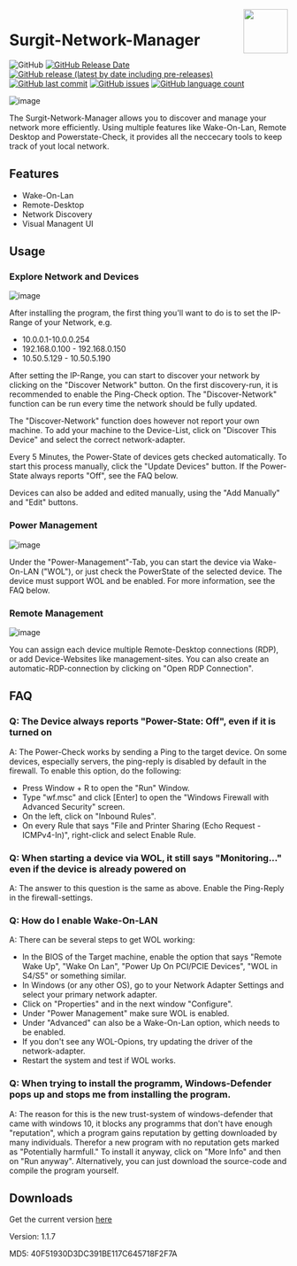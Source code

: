 <img align="right" width="80" height="80" data-rmimg src="https://endev.at/content/projects/Surgit/Surgit_Logo_128.png">

# Surgit-Network-Manager

![GitHub](https://img.shields.io/github/license/TobiHatti/Surgit-Network-Manager)
[![GitHub Release Date](https://img.shields.io/github/release-date/TobiHatti/Surgit-Network-Manager)](https://github.com/TobiHatti/Surgit-Network-Manager/releases)
[![GitHub release (latest by date including pre-releases)](https://img.shields.io/github/v/release/TobiHatti/Surgit-Network-Manager?include_prereleases)](https://github.com/TobiHatti/Surgit-Network-Manager/releases)
[![GitHub last commit](https://img.shields.io/github/last-commit/TobiHatti/Surgit-Network-Manager)](https://github.com/TobiHatti/Surgit-Network-Manager/commits/master)
[![GitHub issues](https://img.shields.io/github/issues-raw/TobiHatti/Surgit-Network-Manager)](https://github.com/TobiHatti/Surgit-Network-Manager/issues)
[![GitHub language count](https://img.shields.io/github/languages/count/TobiHatti/Surgit-Network-Manager)](https://github.com/TobiHatti/Surgit-Network-Manager)

![image](https://endev.at/content/projects/Surgit/Surgit_Banner_300.png)

The Surgit-Network-Manager allows you to discover and manage your network more efficiently.
Using multiple features like Wake-On-Lan, Remote Desktop and Powerstate-Check, 
it provides all the neccecary tools to keep track of yout local network.

## Features
- Wake-On-Lan
- Remote-Desktop
- Network Discovery
- Visual Managent UI

## Usage
### Explore Network and Devices

![image](https://endev.at/content/projects/Surgit/projectImages/Sample01.png)

After installing the program, the first thing you'll want to do is to set the IP-Range of your Network, e.g. 
- 10.0.0.1-10.0.0.254
- 192.168.0.100 - 192.168.0.150
- 10.50.5.129 - 10.50.5.190

After setting the IP-Range, you can start to discover your network by clicking on the "Discover Network" button. 
On the first discovery-run, it is recommended to enable the Ping-Check option. 
The "Discover-Network" function can be run every time the network should be fully updated.

The "Discover-Network" function does however not report your own machine. To add your machine to the Device-List, 
click on "Discover This Device" and select the correct network-adapter.

Every 5 Minutes, the Power-State of devices gets checked automatically. To start this process manually, 
click the "Update Devices" button. If the Power-State always reports "Off", see the FAQ below.

Devices can also be added and edited manually, using the "Add Manually" and "Edit" buttons.

### Power Management

![image](https://endev.at/content/projects/Surgit/projectImages/Sample02.png)

Under the "Power-Management"-Tab, you can start the device via Wake-On-LAN ("WOL"), 
or just check the PowerState of the selected device.
The device must support WOL and be enabled. For more information, see the FAQ below.

### Remote Management

![image](https://endev.at/content/projects/Surgit/projectImages/Sample03.png)

You can assign each device multiple Remote-Desktop connections (RDP), or add Device-Websites like management-sites.
You can also create an automatic-RDP-connection by clicking on "Open RDP Connection".

## FAQ
### Q: The Device always reports "Power-State: Off", even if it is turned on
A: The Power-Check works by sending a Ping to the target device. On some devices, especially servers, 
the ping-reply is disabled by default in the firewall. To enable this option, do the following:
- Press Window + R to open the "Run" Window.
- Type "wf.msc" and click [Enter] to open the "Windows Firewall with Advanced Security" screen.
- On the left, click on "Inbound Rules".
- On every Rule that says "File and Printer Sharing (Echo Request - ICMPv4-In)", right-click and select Enable Rule.

### Q: When starting a device via WOL, it still says "Monitoring..." even if the device is already powered on
A: The answer to this question is the same as above. Enable the Ping-Reply in the firewall-settings.

### Q: How do I enable Wake-On-LAN
A: There can be several steps to get WOL working:
- In the BIOS of the Target machine, enable the option that says "Remote Wake Up", "Wake On Lan", 
"Power Up On PCI/PCIE Devices", "WOL in S4/S5" or something similar.
- In Windows (or any other OS), go to your Network Adapter Settings and select your primary network adapter. 
- Click on "Properties" and in the next window "Configure".
- Under "Power Management" make sure WOL is enabled.
- Under "Advanced" can also be a Wake-On-Lan option, which needs to be enabled.
- If you don't see any WOL-Opions, try updating the driver of the network-adapter.
- Restart the system and test if WOL works.

### Q: When trying to install the programm, Windows-Defender pops up and stops me from installing the program.
A: The reason for this is the new trust-system of windows-defender that came with windows 10, it blocks any programms 
that don't have enough "reputation", which a program gains reputation by getting downloaded by many individuals. 
Therefor a new program with no reputation gets marked as "Potentially harmfull." To install it anyway, 
click on "More Info" and then on "Run anyway". Alternatively, you can just download the source-code and compile the program yourself.

## Downloads

Get the current version [here](https://github.com/TobiHatti/Surgit-Network-Manager/releases)

Version: 1.1.7

MD5: 40F51930D3DC391BE117C645718F2F7A


